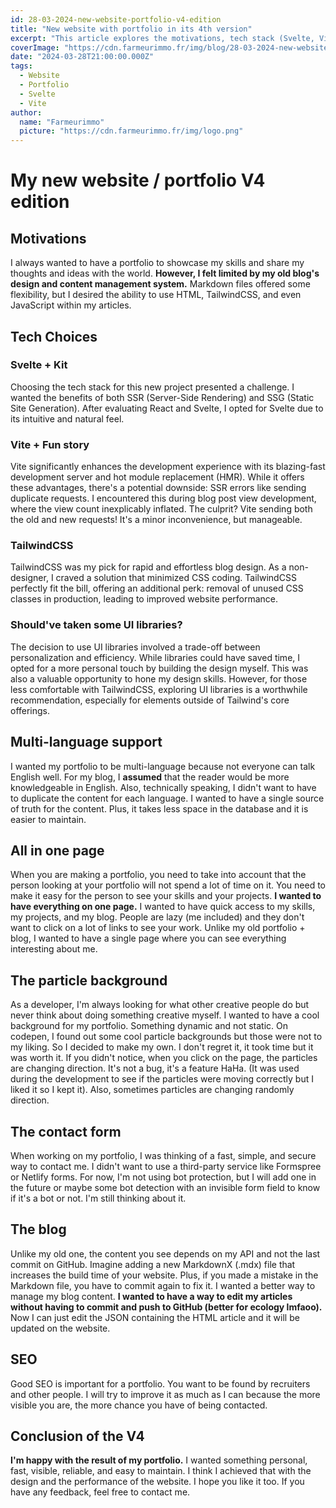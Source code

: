 ```yaml
---
id: 28-03-2024-new-website-portfolio-v4-edition
title: "New website with portfolio in its 4th version"
excerpt: "This article explores the motivations, tech stack (Svelte, Vite, Tailwind CSS), and features (contact form, blog, multilingual) of my fourth website."
coverImage: "https://cdn.farmeurimmo.fr/img/blog/28-03-2024-new-website-portfolio-v4-edition.jpeg"
date: "2024-03-28T21:00:00.000Z"
tags:
  - Website
  - Portfolio
  - Svelte
  - Vite
author:
  name: "Farmeurimmo"
  picture: "https://cdn.farmeurimmo.fr/img/logo.png"
---
```


# My new website / portfolio V4 edition

## Motivations

I always wanted to have a portfolio to showcase my skills and share my thoughts and ideas with the world. **However, I
felt limited by my old blog's design and content management system.** Markdown files offered some flexibility, but I
desired the ability to use HTML, TailwindCSS, and even JavaScript within my articles.

## Tech Choices

### Svelte + Kit

Choosing the tech stack for this new project presented a challenge. I wanted the benefits of both SSR (Server-Side
Rendering) and SSG (Static Site Generation). After evaluating React and Svelte, I opted for Svelte due to its intuitive
and natural feel.

### Vite + Fun story

Vite significantly enhances the development experience with its blazing-fast development server and hot module
replacement (HMR). While it offers these advantages, there's a potential downside: SSR errors like sending duplicate
requests. I encountered this during blog post view development, where the view count inexplicably inflated. The culprit?
Vite sending both the old and new requests! It's a minor inconvenience, but manageable.

### TailwindCSS

TailwindCSS was my pick for rapid and effortless blog design. As a non-designer, I craved a solution that minimized CSS
coding. TailwindCSS perfectly fit the bill, offering an additional perk: removal of unused CSS classes in production,
leading to improved website performance.

### Should've taken some UI libraries?

The decision to use UI libraries involved a trade-off between personalization and efficiency. While libraries could have
saved time, I opted for a more personal touch by building the design myself. This was also a valuable opportunity to
hone my design skills. However, for those less comfortable with TailwindCSS, exploring UI libraries is a worthwhile
recommendation, especially for elements outside of Tailwind's core offerings.

## Multi-language support

I wanted my portfolio to be multi-language because not everyone can talk English well. For my blog, I **assumed** that
the reader would be more knowledgeable in English. Also, technically speaking, I didn't want to have to duplicate the
content for each language. I wanted to have a single source of truth for the content. Plus, it takes less space in the
database and it is easier to maintain.

## All in one page

When you are making a portfolio, you need to take into account that the person looking at your portfolio will not spend
a lot of time on it. You need to make it easy for the person to see your skills and your projects. **I wanted to have
everything on one page.** I wanted to have quick access to my skills, my projects, and my blog. People are lazy (me
included) and they don't want to click on a lot of links to see your work. Unlike my old portfolio + blog, I wanted to
have a single page where you can see everything interesting about me.

## The particle background

As a developer, I'm always looking for what other creative people do but never think about doing something creative
myself. I wanted to have a cool background for my portfolio. Something dynamic and not static. On codepen, I found out
some cool particle backgrounds but those were not to my liking. So I decided to make my own. I don't regret it, it took
time but it was worth it. If you didn't notice, when you click on the page, the particles are changing direction. It's
not a bug, it's a feature HaHa. (It was used during the development to see if the particles were moving correctly but I
liked it so I kept it). Also, sometimes particles are changing randomly direction.

## The contact form

When working on my portfolio, I was thinking of a fast, simple, and secure way to contact me. I didn't want to use a
third-party service like Formspree or Netlify forms. For now, I'm not using bot protection, but I will add one in the
future or maybe some bot detection with an invisible form field to know if it's a bot or not. I'm still thinking about
it.

## The blog

Unlike my old one, the content you see depends on my API and not the last commit on GitHub. Imagine adding a new
MarkdownX (.mdx) file that increases the build time of your website. Plus, if you made a mistake in the Markdown file,
you have to commit again to fix it. I wanted a better way to manage my blog content. **I wanted to have a way to edit my
articles without having to commit and push to GitHub (better for ecology lmfaoo).** Now I can just edit the JSON
containing the HTML article and it will be updated on the website.

## SEO

Good SEO is important for a portfolio. You want to be found by recruiters and other people. I will try to improve it as
much as I can because the more visible you are, the more chance you have of being contacted.

## Conclusion of the V4

**I'm happy with the result of my portfolio.** I wanted something personal, fast, visible, reliable, and easy to
maintain. I think I achieved that with the design and the performance of the website. I hope you like it too. If you
have any feedback, feel free to contact me.
